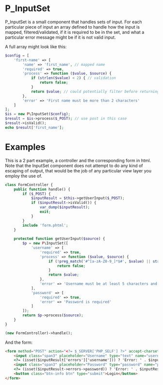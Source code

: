P_InputSet
==========

P_InputSet is a small component that handles sets of input.  For each particular
piece of input an array defined to handle how the input is mapped,
filtered/validated, if it is required to be in the set, and what a particular
error message might be if it is not valid input.

A full array might look like this:
```php
$config = [
    'first-name' => [
        'name' => 'first_name', // mapped name
        'required' => true,
        'process' => function ($value, $source) {
            if (strlen($value) < 2) { // validation
                return false;
            }
            return $value; // could potentially filter before returning
        },
        'error' => 'First name must be more than 2 characters'
    ]
];
$is = new P\InputSet($config);
$result = $is->process($_POST); // use post in this case
$result->isValid();
echo $result['first_name'];

```

Examples
========

This is a 2 part example, a controller and the corresponding form in html.  Note
that the InputSet component does not attempt to do any kind of escaping of
output, that would be the job of any particular view layer you employ the use
of.

```php
class FormController {
    public function handle() {
        if ($_POST) {
            $inputResult = $this->getUserInput($_POST);
            if ($inputResult->isValid()) {
                var_dump($inputResult);
                exit;
            }
        }
        include 'form.phtml';
    }
    
    protected function getUserInput($source) {
        $p = new P\InputSet([
            'username' => [
                'required' => true,
                'process' => function ($value, $source) {
                    if (!preg_match('#^[a-zA-Z0-9_]*$#', $value) || strlen($value) <= 5) {
                        return false;
                    }
                    return $value;
                },
                'error' => 'Username must be at least 5 characters and be only numbers and letters'
            ],
            'password' => [
                'required' => true,
                'error' => 'Password is required'
            ]
        ]);
        return $p->process($source);
    }
}

(new FormController)->handle();
```

And the form:
```html
<form method="POST" action="<?= $_SERVER['PHP_SELF'] ?>" accept-charset="UTF-8">
    <input class="span3" placeholder="Username" type="text" name="username" value="<?= (isset($username)) ? $username : '' ?>" /><br />
    <?= (isset($inputResult['errors']['username'])) ? 'Error: ' . $inputResult['errors']['username'] :''; ?><br />
    <input class="span3" placeholder="Password" type="password" name="password" /><br />
    <?= (isset($inputResult->errors->password)) ? 'Error: ' . $inputResult->errors->password :''; ?><br />
    <button class="btn-info btn" type="submit">Login</button>
</form>
```